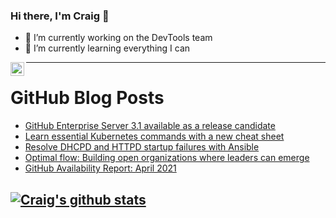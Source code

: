 ### Hi there, I'm Craig 👋

<!--
**CraigTeelFugro/CraigTeelFugro** is a ✨ _special_ ✨ repository because its `README.md` (this file) appears on your GitHub profile.

Here are some ideas to get you started:
-->

- 🔭 I’m currently working on the DevTools team
- 🌱 I’m currently learning everything I can

[<img align="left" alt="Craig Teel | LinkedIn" width="22px" src="https://cdn.jsdelivr.net/npm/simple-icons@v3/icons/linkedin.svg" />][linkedin]

---

# GitHub Blog Posts

<!-- BLOG-POST-LIST:START -->
- [GitHub Enterprise Server 3.1 available as a release candidate](https://github.blog/2021-05-06-github-enterprise-server-3-1-available-release-candidate/)
- [Learn essential Kubernetes commands with a new cheat sheet](https://opensource.com/article/21/5/kubernetes-cheat-sheet)
- [Resolve DHCPD and HTTPD startup failures with Ansible](https://opensource.com/article/21/5/ansible-server-services)
- [Optimal flow: Building open organizations where leaders can emerge](https://opensource.com/open-organization/21/5/optimal-flow-open-leaders)
- [GitHub Availability Report: April 2021](https://github.blog/2021-05-05-github-availability-report-april-2021/)
<!-- BLOG-POST-LIST:END -->

## [![Craig's github stats](https://github-readme-stats.vercel.app/api?username=craigteelfugro)](https://github.com/anuraghazra/github-readme-stats)


[linkedin]: https://linkedin.com/in/craig-teel-b8786771
